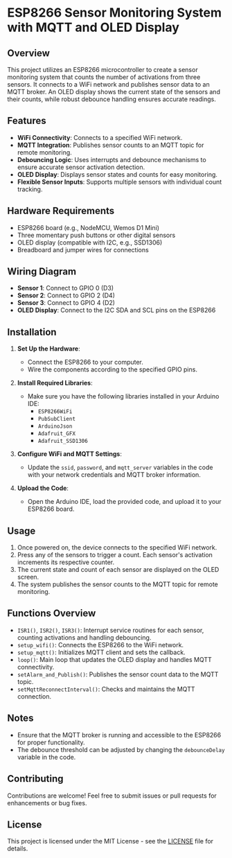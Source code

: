 # ESP8266 Sensor Monitoring System with MQTT and OLED Display

## Overview

This project utilizes an ESP8266 microcontroller to create a sensor monitoring system that counts the number of activations from three sensors. It connects to a WiFi network and publishes sensor data to an MQTT broker. An OLED display shows the current state of the sensors and their counts, while robust debounce handling ensures accurate readings.

## Features

- **WiFi Connectivity**: Connects to a specified WiFi network.
- **MQTT Integration**: Publishes sensor counts to an MQTT topic for remote monitoring.
- **Debouncing Logic**: Uses interrupts and debounce mechanisms to ensure accurate sensor activation detection.
- **OLED Display**: Displays sensor states and counts for easy monitoring.
- **Flexible Sensor Inputs**: Supports multiple sensors with individual count tracking.

## Hardware Requirements

- ESP8266 board (e.g., NodeMCU, Wemos D1 Mini)
- Three momentary push buttons or other digital sensors
- OLED display (compatible with I2C, e.g., SSD1306)
- Breadboard and jumper wires for connections

## Wiring Diagram

- **Sensor 1**: Connect to GPIO 0 (D3)
- **Sensor 2**: Connect to GPIO 2 (D4)
- **Sensor 3**: Connect to GPIO 4 (D2)
- **OLED Display**: Connect to the I2C SDA and SCL pins on the ESP8266

## Installation

1. **Set Up the Hardware**:
   - Connect the ESP8266 to your computer.
   - Wire the components according to the specified GPIO pins.

2. **Install Required Libraries**:
   - Make sure you have the following libraries installed in your Arduino IDE:
     - `ESP8266WiFi`
     - `PubSubClient`
     - `ArduinoJson`
     - `Adafruit_GFX`
     - `Adafruit_SSD1306`

3. **Configure WiFi and MQTT Settings**:
   - Update the `ssid`, `password`, and `mqtt_server` variables in the code with your network credentials and MQTT broker information.

4. **Upload the Code**:
   - Open the Arduino IDE, load the provided code, and upload it to your ESP8266 board.

## Usage

1. Once powered on, the device connects to the specified WiFi network.
2. Press any of the sensors to trigger a count. Each sensor's activation increments its respective counter.
3. The current state and count of each sensor are displayed on the OLED screen.
4. The system publishes the sensor counts to the MQTT topic for remote monitoring.

## Functions Overview

- `ISR1()`, `ISR2()`, `ISR3()`: Interrupt service routines for each sensor, counting activations and handling debouncing.
- `setup_wifi()`: Connects the ESP8266 to the WiFi network.
- `setup_mqtt()`: Initializes MQTT client and sets the callback.
- `loop()`: Main loop that updates the OLED display and handles MQTT connectivity.
- `setAlarm_and_Publish()`: Publishes the sensor count data to the MQTT topic.
- `setMqttReconnectInterval()`: Checks and maintains the MQTT connection.

## Notes

- Ensure that the MQTT broker is running and accessible to the ESP8266 for proper functionality.
- The debounce threshold can be adjusted by changing the `debounceDelay` variable in the code.

## Contributing

Contributions are welcome! Feel free to submit issues or pull requests for enhancements or bug fixes.

## License

This project is licensed under the MIT License - see the [LICENSE](LICENSE) file for details.
